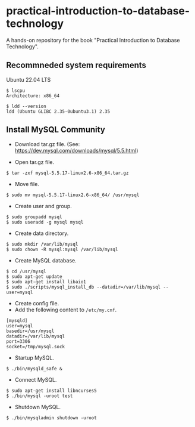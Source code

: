 # practical-introduction-to-database-technology
A hands-on repository for the book "Practical Introduction to Database Technology".

## Recommneded system requirements
Ubuntu 22.04 LTS

```
$ lscpu
Architecture: x86_64
```

```
$ ldd --version
ldd (Ubuntu GLIBC 2.35-0ubuntu3.1) 2.35
```

## Install MySQL Community
- Download tar.gz file. (See: https://dev.mysql.com/downloads/mysql/5.5.html)

- Open tar.gz file.
```
$ tar -zxf mysql-5.5.17-linux2.6-x86_64.tar.gz
```

- Move file.
```
$ sudo mv mysql-5.5.17-linux2.6-x86_64/ /usr/mysql
```

- Create user and group.
```
$ sudo groupadd mysql
$ sudo useradd -g mysql mysql
```

- Create data directory.
```
$ sudo mkdir /var/lib/mysql
$ sudo chown -R mysql:mysql /var/lib/mysql
```

- Create MySQL database.
```
$ cd /usr/mysql
$ sudo apt-get update
$ sudo apt-get install libaio1
$ sudo ./scripts/mysql_install_db --datadir=/var/lib/mysql --user=mysql
```

- Create config file.
- Add the following content to `/etc/my.cnf`.
```
[mysqld]
user=mysql
basedir=/usr/mysql
datadir=/var/lib/mysql
port=3306
socket=/tmp/mysql.sock
```

- Startup MySQL.
```
$ ./bin/mysqld_safe &
```

- Connect MySQL.
```
$ sudo apt-get install libncurses5
$ ./bin/mysql -uroot test
```

- Shutdown MySQL.
```
$ ./bin/mysqladmin shutdown -uroot
```
